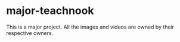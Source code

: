 # major-teachnook 
This is a major project. All the images and videos are owned by their respective owners.
